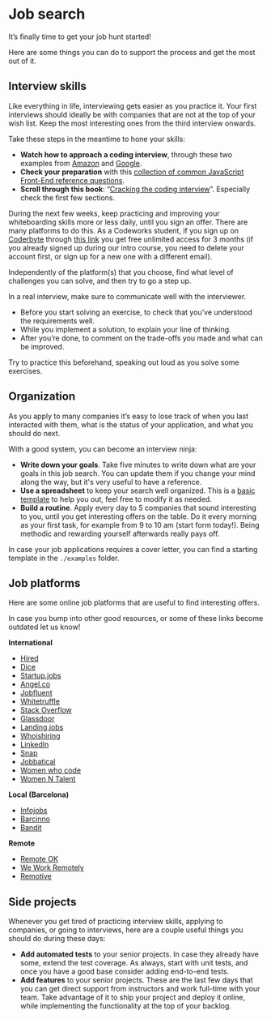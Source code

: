 # Job search

It’s finally time to get your job hunt started!

Here are some things you can do to support the process and get the most out of it.

## Interview skills

Like everything in life, interviewing gets easier as you practice it. Your first interviews should ideally be with companies that are not at the top of your wish list. Keep the most interesting ones from the third interview onwards.

Take these steps in the meantime to hone your skills:

- **Watch how to approach a coding interview**, through these two examples from [Amazon](https://youtu.be/zGv3hOORxh0) and [Google](https://youtu.be/XKu_SEDAykw).
- **Check your preparation** with this [collection of common JavaScript Front-End reference questions](https://github.com/yangshun/front-end-interview-handbook).
- **Scroll through this book**: “[Cracking the coding interview](https://www.dropbox.com/s/zhs8r98f1qf62ug/Cracking%20the%20Coding%20Interview.pdf?dl=0)”. Especially check the first few sections.

During the next few weeks, keep practicing and improving your whiteboarding skills more or less daily, until you sign an offer. There are many platforms to do this. As a Codeworks student, if you sign up on [Coderbyte](https://coderbyte.com/) through [this link](https://coderbyte.com/sl?signupPromo=codeworks-practice-463463) you get free unlimited access for 3 months (if you already signed up during our intro course, you need to delete your account first, or sign up for a new one with a different email).

Independently of the platform(s) that you choose, find what level of challenges you can solve, and then try to go a step up.

In a real interview, make sure to communicate well with the interviewer.

- Before you start solving an exercise, to check that you’ve understood the requirements well.
- While you implement a solution, to explain your line of thinking.
- After you’re done, to comment on the trade-offs you made and what can be improved.

Try to practice this beforehand, speaking out loud as you solve some exercises.

## Organization

As you apply to many companies it’s easy to lose track of when you last interacted with them, what is the status of your application, and what you should do next.

With a good system, you can become an interview ninja:

- **Write down your goals**. Take five minutes to write down what are your goals in this job search. You can update them if you change your mind along the way, but it's very useful to have a reference.
- **Use a spreadsheet** to keep your search well organized. This is a [basic template](https://docs.google.com/spreadsheets/d/1xXIppMbguD0pp6VuqkywSW6xPVRwpaIyBz6z5a-yWcY) to help you out, feel free to modify it as needed.
- **Build a routine**. Apply every day to 5 companies that sound interesting to you, until you get interesting offers on the table. Do it every morning as your first task, for example from 9 to 10 am (start form today!). Being methodic and rewarding yourself afterwards really pays off.

In case your job applications requires a cover letter, you can find a starting template in the `./examples` folder.

## Job platforms

Here are some online job platforms that are useful to find interesting offers.

In case you bump into other good resources, or some of these links become outdated let us know!

**International**

- [Hired](https://hired.com/)
- [Dice](http://www.dice.com/)
- [Startup.jobs](https://startup.jobs/)
- [Angel.co](https://angel.co/jobs)
- [Jobfluent](https://www.jobfluent.com/)
- [Whitetruffle](https://www.whitetruffle.com/)
- [Stack Overflow](http://stackoverflow.com/jobs)
- [Glassdoor](https://www.glassdoor.com/)
- [Landing.jobs](https://landing.jobs/)
- [Whoishiring](https://whoishiring.io/)
- [LinkedIn](https://www.linkedin.com/jobs/search/)
- [Snap](https://snap.hr/)
- [Jobbatical](https://jobbatical.com/)
- [Women who code](https://www.womenwhocode.com/jobs)
- [Women N Talent](https://womenntalent.com/)

**Local (Barcelona)**

- [Infojobs](https://www.infojobs.net/)
- [Barcinno](http://jobs.barcinno.com/)
- [Bandit](https://bandit.io/)

**Remote**

- [Remote OK](https://remoteok.io/)
- [We Work Remotely](https://weworkremotely.com/)
- [Remotive](https://remotive.io/)

## Side projects

Whenever you get tired of practicing interview skills, applying to companies, or going to interviews, here are a couple useful things you should do during these days:

- **Add automated tests** to your senior projects. In case they already have some, extend the test coverage. As always, start with unit tests, and once you have a good base consider adding end-to-end tests.
- **Add features** to your senior projects. These are the last few days that you can get direct support from instructors and work full-time with your team. Take advantage of it to ship your project and deploy it online, while implementing the functionality at the top of your backlog.
